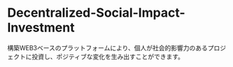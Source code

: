 # Decentralized-Social-Impact-Investment
構築WEB3ベースのプラットフォームにより、個人が社会的影響力のあるプロジェクトに投資し、ポジティブな変化を生み出すことができます。
